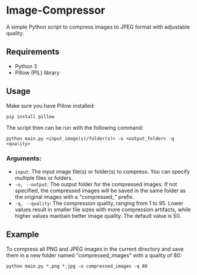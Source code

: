 # Image-Compressor

A simple Python script to compress images to JPEG format with adjustable quality.

## Requirements
- Python 3
- Pillow (PIL) library

## Usage
Make sure you have Pillow installed:
```
pip install pillow
```
The script then can be run with the following command:
```
python main.py <input_image(s)/folder(s)> -o <output_folder> -q <quality>
```

### Arguments:
- `input`: The input image file(s) or folder(s) to compress. You can specify multiple files or folders.
- `-o, --output`: The output folder for the compressed images. If not specified, the compressed images will be saved in the same folder as the original images with a "compressed_" prefix.
- `-q, --quality`: The compression quality, ranging from 1 to 95. Lower values result in smaller file sizes with more compression artifacts, while higher values maintain better image quality. The default value is 50.

## Example
To compress all PNG and JPEG images in the current directory and save them in a new folder named "compressed_images" with a quality of 80:
```
python main.py *.png *.jpg -o compressed_images -q 80
```